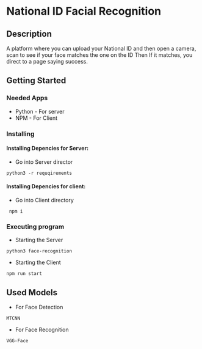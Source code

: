 # National ID Facial Recognition

## Description

A platform where you can upload your National ID and then open a camera, scan to see if your face matches the one on the ID
Then If it matches, you direct to a page saying success.

## Getting Started

### Needed Apps

* Python - For server
* NPM - For Client

### Installing

#### Installing Depencies for Server:
- Go into Server director
```
python3 -r requqirements
```

#### Installing Depencies for client: 
- Go into Client directory
```
 npm i
```

### Executing program

* Starting the Server
```
python3 face-recognition
```

* Starting the Client
```
npm run start
```

## Used Models

* For Face Detection
```
MTCNN
```

* For Face Recognition
```
VGG-Face
```